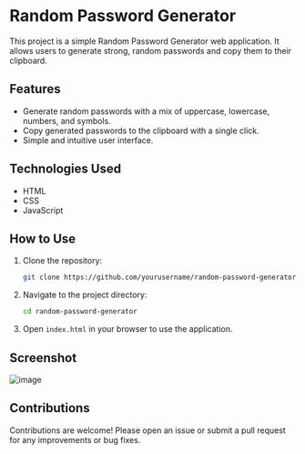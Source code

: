 # Random Password Generator

This project is a simple Random Password Generator web application. It allows users to generate strong, random passwords and copy them to their clipboard.

## Features

- Generate random passwords with a mix of uppercase, lowercase, numbers, and symbols.
- Copy generated passwords to the clipboard with a single click.
- Simple and intuitive user interface.

## Technologies Used

- HTML
- CSS
- JavaScript

## How to Use

1. Clone the repository:
    ```sh
    git clone https://github.com/yourusername/random-password-generator.git
    ```
2. Navigate to the project directory:
    ```sh
    cd random-password-generator
    ```
3. Open `index.html` in your browser to use the application.

## Screenshot

![image](https://github.com/NobleRex/Random-Password-Generator/assets/114880936/20797218-4c2a-4b1e-af63-c2cc9c606e5d)


## Contributions

Contributions are welcome! Please open an issue or submit a pull request for any improvements or bug fixes.
